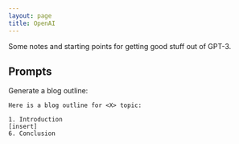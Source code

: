 ```yaml
---
layout: page
title: OpenAI
---
```


Some notes and starting points for getting good stuff out of GPT-3.

## Prompts

Generate a blog outline:

```
Here is a blog outline for <X> topic:

1. Introduction
[insert]
6. Conclusion
```

